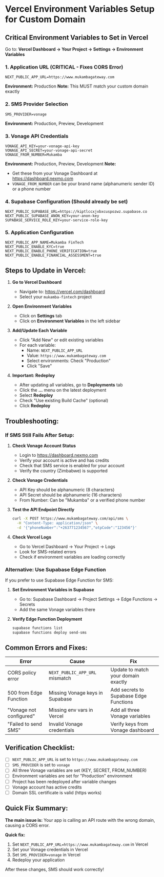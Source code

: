 # Vercel Environment Variables Setup for Custom Domain

## Critical Environment Variables to Set in Vercel

Go to: **Vercel Dashboard → Your Project → Settings → Environment Variables**

### 1. Application URL (CRITICAL - Fixes CORS Error)
```
NEXT_PUBLIC_APP_URL=https://www.mukambagateway.com
```
**Environment:** Production
**Note:** This MUST match your custom domain exactly

### 2. SMS Provider Selection
```
SMS_PROVIDER=vonage
```
**Environment:** Production, Preview, Development

### 3. Vonage API Credentials
```
VONAGE_API_KEY=your-vonage-api-key
VONAGE_API_SECRET=your-vonage-api-secret
VONAGE_FROM_NUMBER=Mukamba
```
**Environment:** Production, Preview, Development
**Note:** 
- Get these from your Vonage Dashboard at https://dashboard.nexmo.com
- `VONAGE_FROM_NUMBER` can be your brand name (alphanumeric sender ID) or a phone number

### 4. Supabase Configuration (Should already be set)
```
NEXT_PUBLIC_SUPABASE_URL=https://kiptlccxjvbxcuspozwz.supabase.co
NEXT_PUBLIC_SUPABASE_ANON_KEY=your-anon-key
SUPABASE_SERVICE_ROLE_KEY=your-service-role-key
```

### 5. Application Configuration
```
NEXT_PUBLIC_APP_NAME=Mukamba FinTech
NEXT_PUBLIC_ENABLE_KYC=true
NEXT_PUBLIC_ENABLE_PHONE_VERIFICATION=true
NEXT_PUBLIC_ENABLE_FINANCIAL_ASSESSMENT=true
```

## Steps to Update in Vercel:

1. **Go to Vercel Dashboard**
   - Navigate to: https://vercel.com/dashboard
   - Select your `mukamba-fintech` project

2. **Open Environment Variables**
   - Click on **Settings** tab
   - Click on **Environment Variables** in the left sidebar

3. **Add/Update Each Variable**
   - Click "Add New" or edit existing variables
   - For each variable:
     - Name: `NEXT_PUBLIC_APP_URL`
     - Value: `https://www.mukambagateway.com`
     - Select environments: Check "Production"
     - Click "Save"

4. **Important: Redeploy**
   - After updating all variables, go to **Deployments** tab
   - Click the **...** menu on the latest deployment
   - Select **Redeploy**
   - Check "Use existing Build Cache" (optional)
   - Click **Redeploy**

## Troubleshooting:

### If SMS Still Fails After Setup:

1. **Check Vonage Account Status**
   - Login to https://dashboard.nexmo.com
   - Verify your account is active and has credits
   - Check that SMS service is enabled for your account
   - Verify the country (Zimbabwe) is supported

2. **Check Vonage Credentials**
   - API Key should be alphanumeric (8 characters)
   - API Secret should be alphanumeric (16 characters)
   - From Number: Can be "Mukamba" or a verified phone number

3. **Test the API Endpoint Directly**
   ```bash
   curl -X POST https://www.mukambagateway.com/api/sms \
     -H "Content-Type: application/json" \
     -d '{"phoneNumber":"+263771234567","otpCode":"123456"}'
   ```

4. **Check Vercel Logs**
   - Go to Vercel Dashboard → Your Project → Logs
   - Look for SMS-related errors
   - Check if environment variables are loading correctly

### Alternative: Use Supabase Edge Function

If you prefer to use Supabase Edge Function for SMS:

1. **Set Environment Variables in Supabase**
   - Go to: Supabase Dashboard → Project Settings → Edge Functions → Secrets
   - Add the same Vonage variables there

2. **Verify Edge Function Deployment**
   ```bash
   supabase functions list
   supabase functions deploy send-sms
   ```

## Common Errors and Fixes:

| Error | Cause | Fix |
|-------|-------|-----|
| CORS policy error | `NEXT_PUBLIC_APP_URL` mismatch | Update to match your domain exactly |
| 500 from Edge Function | Missing Vonage keys in Supabase | Add secrets to Supabase Edge Functions |
| "Vonage not configured" | Missing env vars in Vercel | Add all three Vonage variables |
| "Failed to send SMS" | Invalid Vonage credentials | Verify keys from Vonage dashboard |

## Verification Checklist:

- [ ] `NEXT_PUBLIC_APP_URL` is set to `https://www.mukambagateway.com`
- [ ] `SMS_PROVIDER` is set to `vonage`
- [ ] All three Vonage variables are set (KEY, SECRET, FROM_NUMBER)
- [ ] Environment variables are set for "Production" environment
- [ ] Project has been redeployed after variable changes
- [ ] Vonage account has active credits
- [ ] Domain SSL certificate is valid (https works)

## Quick Fix Summary:

**The main issue is:** Your app is calling an API route with the wrong domain, causing a CORS error.

**Quick fix:**
1. Set `NEXT_PUBLIC_APP_URL=https://www.mukambagateway.com` in Vercel
2. Set your Vonage credentials in Vercel
3. Set `SMS_PROVIDER=vonage` in Vercel
4. Redeploy your application

After these changes, SMS should work correctly!

